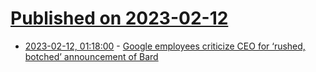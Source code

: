 # [Published on 2023-02-12](index.md)

* [2023-02-12, 01:18:00](https://news.ycombinator.com/item?id=34758402) - [Google employees criticize CEO for ‘rushed, botched’ announcement of Bard](https://www.cnbc.com/2023/02/10/google-employees-slam-ceo-sundar-pichai-for-rushed-bard-announcement.html)
